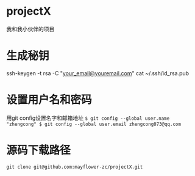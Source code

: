 projectX
========

我和我小伙伴的项目

生成秘钥
========
ssh-keygen -t rsa -C "your_email@youremail.com"
cat ~/.ssh/id_rsa.pub

设置用户名和密码
========
用git config设置名字和邮箱地址
`
$ git config --global user.name "zhengcong"
$ git config --global user.email zhengcong073@qq.com
`

源码下载路径
==========
`
git clone git@github.com:mayflower-zc/projectX.git
`
